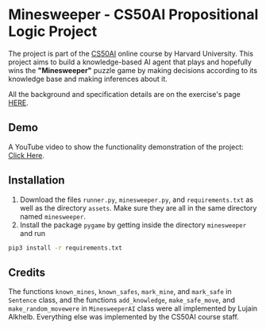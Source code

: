 # Minesweeper - CS50AI Propositional Logic Project
The project is part of the [CS50AI](https://learning.edx.org/course/course-v1:HarvardX+CS50AI+1T2020/home) online course by Harvard University. This project aims to build a knowledge-based AI agent that plays and hopefully wins the **"Minesweeper"** puzzle game by making decisions according to its knowledge base and making inferences about it.

All the background and specification details are on the exercise's page [HERE](https://cs50.harvard.edu/ai/2020/projects/1/minesweeper/). 

## Demo
A YouTube video to show the functionality demonstration of the project: [Click Here](https://youtu.be/nqz5jjCgGUk).

## Installation
1. Download the files `runner.py`, `minesweeper.py`, and `requirements.txt` as well as the directory `assets`. Make sure they are all in the same directory named `minesweeper`.
2. Install the package `pygame` by getting inside the directory `minesweeper` and run
```bash
pip3 install -r requirements.txt
```

## Credits
The functions `known_mines`, `known_safes`, `mark_mine`, and `mark_safe` in `Sentence` class, and the functions `add_knowledge`, `make_safe_move`, and `make_random_movewere` in `MinesweeperAI` class were all implemented by Lujain Alkhelb. Everything else was implemented by the CS50AI course staff. 